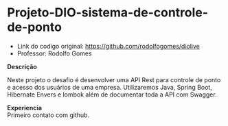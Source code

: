 # Projeto-DIO-sistema-de-controle-de-ponto

* Link do codigo original: https://github.com/rodolfogomes/diolive  
* Professor: Rodolfo Gomes

**Descrição**

Neste projeto o desafio é desenvolver uma API Rest para controle de ponto e acesso dos usuários de uma empresa. Utilizaremos Java, Spring Boot, Hibernate Envers e lombok além de documentar toda a API com Swagger.

**Experiencia** <br>
Primeiro contato com github.
